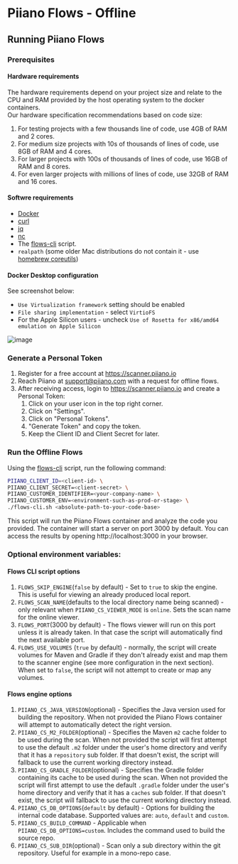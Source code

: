 # Piiano Flows - Offline

## Running Piiano Flows

### Prerequisites

#### Hardware requirements

The hardware requirements depend on your project size and relate to the CPU and RAM provided by the host operating system to the docker containers.  
Our hardware specification recommendations based on code size:

1. For testing projects with a few thousands line of code, use 4GB of RAM and 2 cores.
2. For medium size projects with 10s of thousands of lines of code, use 8GB of RAM and 4 cores.
3. For larger projects with 100s of thousands of lines of code, use 16GB of RAM and 8 cores.
4. For even larger projects with millions of lines of code, use 32GB of RAM and 16 cores.

#### Softwre requirements

- [Docker](https://docs.docker.com/get-docker/)
- [curl](https://curl.se/)
- [jq](https://jqlang.github.io/jq/download/)
- [nc](https://formulae.brew.sh/formula/netcat)
- The [flows-cli](./flows-cli.sh) script.
- `realpath` (some older Mac distributions do not contain it - use [homebrew coreutils](https://formulae.brew.sh/formula/coreutils))

#### Docker Desktop configuration

See screenshot below:

- `Use Virtualization framework` setting should be enabled
- `File sharing implementation` - select `VirtioFS`
- For the Apple Silicon users - uncheck `Use of Rosetta for x86/amd64 emulation on Apple Silicon`

![image](https://github.com/piiano/flows/assets/1155567/91bc27e9-7104-4a9b-b3dc-1b00cc12cf15)

### Generate a Personal Token

1. Register for a free account at https://scanner.piiano.io
2. Reach Piiano at support@piiano.com with a request for offline flows.
3. After receiving access, login to https://scanner.piiano.io and create a Personal Token:
   1. Click on your user icon in the top right corner.
   2. Click on "Settings".
   3. Click on "Personal Tokens".
   4. "Generate Token" and copy the token.
   5. Keep the Client ID and Client Secret for later.

### Run the Offline Flows

Using the [flows-cli](./flows-cli.sh) script, run the following command:

```bash
PIIANO_CLIENT_ID=<client-id> \
PIIANO_CLIENT_SECRET=<client-secret> \
PIIANO_CUSTOMER_IDENTIFIER=<your-company-name> \
PIIANO_CUSTOMER_ENV=<environment-such-as-prod-or-stage> \
./flows-cli.sh <absolute-path-to-your-code-base>
```

This script will run the Piiano Flows container and analyze the code you provided. The container will start a server on port 3000 by default. You can access the results by opening http://localhost:3000 in your browser.

### Optional environment variables:

#### Flows CLI script options

1. `FLOWS_SKIP_ENGINE`(`false` by default) - Set to `true` to skip the engine. This is useful for viewing an already produced local report.
2. `FLOWS_SCAN_NAME`(defaults to the local directory name being scanned) - only relevant when `PIIANO_CS_VIEWER_MODE` is `online`. Sets the scan name for the online viewer.
3. `FLOWS_PORT`(3000 by default) - The flows viewer will run on this port unless it is already taken. In that case the script will automatically find the next available port.
4. `FLOWS_USE_VOLUMES` (`true` by default) - normally, the script will create volumes for Maven and Gradle if they don't already exist and map them to the scanner engine (see more configuration in the next section). When set to `false`, the script will not attempt to create or map any volumes.

#### Flows engine options

1. `PIIANO_CS_JAVA_VERSION`(optional) - Specifies the Java version used for building the repository. When not provided the Piiano Flows container will attempt to automatically detect the right version.
2. `PIIANO_CS_M2_FOLDER`(optional) - Specifies the Maven `m2` cache folder to be used during the scan. When not provided the script will first attempt to use the default `.m2` folder under the user's home directory and verify that it has a `repository` sub folder. If that doesn't exist, the script will fallback to use the current working directory instead.
3. `PIIANO_CS_GRADLE_FOLDER`(optional) - Specifies the Gradle folder containing its cache to be used during the scan. When not provided the script will first attempt to use the default `.gradle` folder under the user's home directory and verify that it has a `caches` sub folder. If that doesn't exist, the script will fallback to use the current working directory instead.
4. `PIIANO_CS_DB_OPTIONS`(`default` by default) - Options for building the internal code database. Supported values are: `auto`, `default` and `custom`.
5. `PIIANO_CS_BUILD_COMMAND` - Applicable when `PIIANO_CS_DB_OPTIONS=custom`. Includes the command used to build the source repo.
6. `PIIANO_CS_SUB_DIR`(optional) - Scan only a sub directory within the git repository. Useful for example in a mono-repo case.
